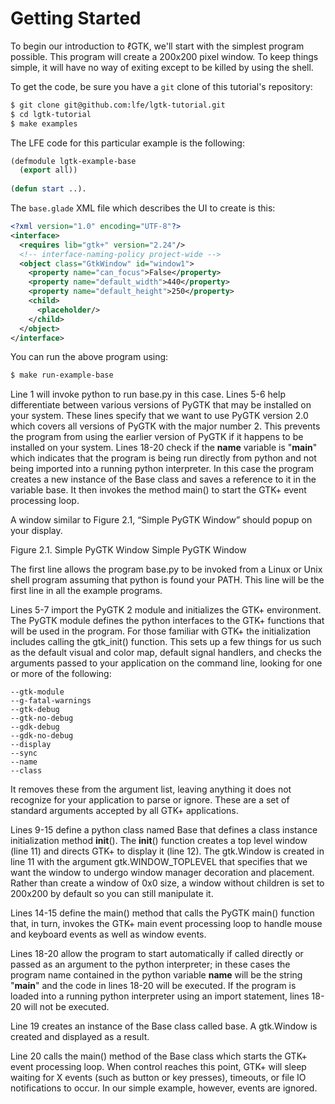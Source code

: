 # Getting Started

To begin our introduction to ℓGTK, we'll start with the simplest program possible. This program will create a 200x200 pixel window. To keep things simple, it will have no way of exiting except to be killed by using the shell.

To get the code, be sure you have a ``git`` clone of this tutorial's repository:

```bash
$ git clone git@github.com:lfe/lgtk-tutorial.git
$ cd lgtk-tutorial
$ make examples
```

The LFE code for this particular example is the following:

```cl
(defmodule lgtk-example-base
  (export all))
  
(defun start ..).
```

The ``base.glade`` XML file which describes the UI to create is this:

```xml
<?xml version="1.0" encoding="UTF-8"?>
<interface>
  <requires lib="gtk+" version="2.24"/>
  <!-- interface-naming-policy project-wide -->
  <object class="GtkWindow" id="window1">
    <property name="can_focus">False</property>
    <property name="default_width">440</property>
    <property name="default_height">250</property>
    <child>
      <placeholder/>
    </child>
  </object>
</interface>

```

You can run the above program using:

```bash
$ make run-example-base
```

Line 1 will invoke python to run base.py in this case. Lines 5-6 help differentiate between various versions of PyGTK that may be installed on your system. These lines specify that we want to use PyGTK version 2.0 which covers all versions of PyGTK with the major number 2. This prevents the program from using the earlier version of PyGTK if it happens to be installed on your system. Lines 18-20 check if the __name__ variable is "__main__" which indicates that the program is being run directly from python and not being imported into a running python interpreter. In this case the program creates a new instance of the Base class and saves a reference to it in the variable base. It then invokes the method main() to start the GTK+ event processing loop.

A window similar to Figure 2.1, “Simple PyGTK Window” should popup on your display.

Figure 2.1. Simple PyGTK Window
Simple PyGTK Window

The first line allows the program base.py to be invoked from a Linux or Unix shell program assuming that python is found your PATH. This line will be the first line in all the example programs.

Lines 5-7 import the PyGTK 2 module and initializes the GTK+ environment. The PyGTK module defines the python interfaces to the GTK+ functions that will be used in the program. For those familiar with GTK+ the initialization includes calling the gtk_init() function. This sets up a few things for us such as the default visual and color map, default signal handlers, and checks the arguments passed to your application on the command line, looking for one or more of the following:

    --gtk-module
    --g-fatal-warnings
    --gtk-debug
    --gtk-no-debug
    --gdk-debug
    --gdk-no-debug
    --display
    --sync
    --name
    --class

It removes these from the argument list, leaving anything it does not recognize for your application to parse or ignore. These are a set of standard arguments accepted by all GTK+ applications.

Lines 9-15 define a python class named Base that defines a class instance initialization method __init__(). The __init__() function creates a top level window (line 11) and directs GTK+ to display it (line 12). The gtk.Window is created in line 11 with the argument gtk.WINDOW_TOPLEVEL that specifies that we want the window to undergo window manager decoration and placement. Rather than create a window of 0x0 size, a window without children is set to 200x200 by default so you can still manipulate it.

Lines 14-15 define the main() method that calls the PyGTK main() function that, in turn, invokes the GTK+ main event processing loop to handle mouse and keyboard events as well as window events.

Lines 18-20 allow the program to start automatically if called directly or passed as an argument to the python interpreter; in these cases the program name contained in the python variable __name__ will be the string "__main__" and the code in lines 18-20 will be executed. If the program is loaded into a running python interpreter using an import statement, lines 18-20 will not be executed.

Line 19 creates an instance of the Base class called base. A gtk.Window is created and displayed as a result.

Line 20 calls the main() method of the Base class which starts the GTK+ event processing loop. When control reaches this point, GTK+ will sleep waiting for X events (such as button or key presses), timeouts, or file IO notifications to occur. In our simple example, however, events are ignored. 